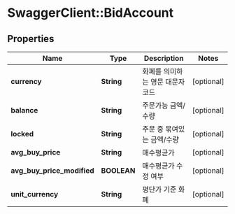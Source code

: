 # SwaggerClient::BidAccount

## Properties
Name | Type | Description | Notes
------------ | ------------- | ------------- | -------------
**currency** | **String** | 화폐를 의미하는 영문 대문자 코드 | [optional] 
**balance** | **String** | 주문가능 금액/수량 | [optional] 
**locked** | **String** | 주문 중 묶여있는 금액/수량 | [optional] 
**avg_buy_price** | **String** | 매수평균가 | [optional] 
**avg_buy_price_modified** | **BOOLEAN** | 매수평균가 수정 여부 | [optional] 
**unit_currency** | **String** | 평단가 기준 화폐 | [optional] 


